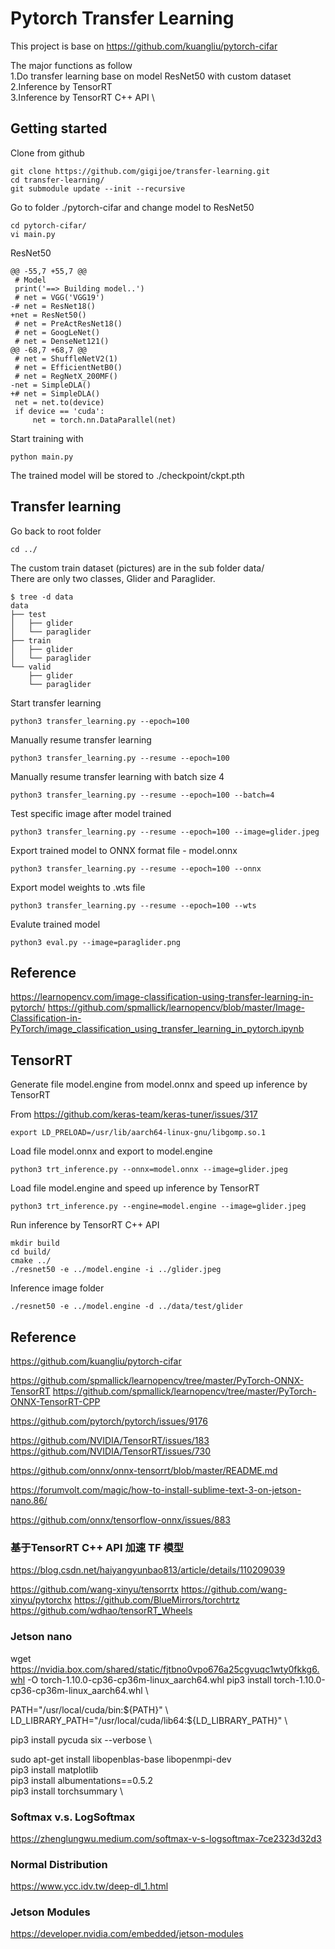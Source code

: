 # Pytorch Transfer Learning

This project is base on https://github.com/kuangliu/pytorch-cifar

The major functions as follow \
1.Do transfer learning base on model ResNet50 with custom dataset \
2.Inference by TensorRT \
3.Inference by TensorRT C++ API \

## Getting started

Clone from github
```
git clone https://github.com/gigijoe/transfer-learning.git
cd transfer-learning/
git submodule update --init --recursive

```

Go to folder ./pytorch-cifar and change model to ResNet50
```
cd pytorch-cifar/
vi main.py
``` 

ResNet50
```
@@ -55,7 +55,7 @@
 # Model
 print('==> Building model..')
 # net = VGG('VGG19')
-# net = ResNet18()
+net = ResNet50()
 # net = PreActResNet18()
 # net = GoogLeNet()
 # net = DenseNet121()
@@ -68,7 +68,7 @@
 # net = ShuffleNetV2(1)
 # net = EfficientNetB0()
 # net = RegNetX_200MF()
-net = SimpleDLA()
+# net = SimpleDLA()
 net = net.to(device)
 if device == 'cuda':
     net = torch.nn.DataParallel(net)

```

Start training with
```
python main.py
```
The trained model will be stored to ./checkpoint/ckpt.pth

## Transfer learning

Go back to root folder
```
cd ../
```

The custom train dataset (pictures) are in the sub folder data/ \
There are only two classes, Glider and Paraglider.
```
$ tree -d data
data
├── test
│   ├── glider
│   └── paraglider
├── train
│   ├── glider
│   └── paraglider
└── valid
    ├── glider
    └── paraglider
```

Start transfer learning
```
python3 transfer_learning.py --epoch=100
```

Manually resume transfer learning
```
python3 transfer_learning.py --resume --epoch=100 
```

Manually resume transfer learning with batch size 4
```
python3 transfer_learning.py --resume --epoch=100 --batch=4
```

Test specific image after model trained
```
python3 transfer_learning.py --resume --epoch=100 --image=glider.jpeg
```

Export trained model to ONNX format file - model.onnx
```
python3 transfer_learning.py --resume --epoch=100 --onnx
```

Export model weights to .wts file 
```
python3 transfer_learning.py --resume --epoch=100 --wts
```

Evalute trained model
```
python3 eval.py --image=paraglider.png
```

## Reference

https://learnopencv.com/image-classification-using-transfer-learning-in-pytorch/
https://github.com/spmallick/learnopencv/blob/master/Image-Classification-in-PyTorch/image_classification_using_transfer_learning_in_pytorch.ipynb

## TensorRT

Generate file model.engine from model.onnx and speed up inference by TensorRT 

From https://github.com/keras-team/keras-tuner/issues/317
```
export LD_PRELOAD=/usr/lib/aarch64-linux-gnu/libgomp.so.1
```

Load file model.onnx and export to model.engine
```
python3 trt_inference.py --onnx=model.onnx --image=glider.jpeg
```

Load file model.engine and speed up inference by TensorRT 
```
python3 trt_inference.py --engine=model.engine --image=glider.jpeg
```

Run inference by TensorRT C++ API
```
mkdir build
cd build/
cmake ../
./resnet50 -e ../model.engine -i ../glider.jpeg
```

Inference image folder
```
./resnet50 -e ../model.engine -d ../data/test/glider
```

## Reference

https://github.com/kuangliu/pytorch-cifar

https://github.com/spmallick/learnopencv/tree/master/PyTorch-ONNX-TensorRT
https://github.com/spmallick/learnopencv/tree/master/PyTorch-ONNX-TensorRT-CPP

https://github.com/pytorch/pytorch/issues/9176

https://github.com/NVIDIA/TensorRT/issues/183
https://github.com/NVIDIA/TensorRT/issues/730

https://github.com/onnx/onnx-tensorrt/blob/master/README.md

https://forumvolt.com/magic/how-to-install-sublime-text-3-on-jetson-nano.86/

https://github.com/onnx/tensorflow-onnx/issues/883

### 基于TensorRT C++ API 加速 TF 模型

https://blog.csdn.net/haiyangyunbao813/article/details/110209039

https://github.com/wang-xinyu/tensorrtx
https://github.com/wang-xinyu/pytorchx
https://github.com/BlueMirrors/torchtrtz
https://github.com/wdhao/tensorRT_Wheels

### Jetson nano

wget https://nvidia.box.com/shared/static/fjtbno0vpo676a25cgvuqc1wty0fkkg6.whl -O torch-1.10.0-cp36-cp36m-linux_aarch64.whl
pip3 install torch-1.10.0-cp36-cp36m-linux_aarch64.whl \

PATH="/usr/local/cuda/bin:${PATH}" \
LD_LIBRARY_PATH="/usr/local/cuda/lib64:${LD_LIBRARY_PATH}" \

pip3 install pycuda six --verbose \

sudo apt-get install libopenblas-base libopenmpi-dev \
pip3 install matplotlib \
pip3 install albumentations==0.5.2 \
pip3 install torchsummary \

### Softmax v.s. LogSoftmax

https://zhenglungwu.medium.com/softmax-v-s-logsoftmax-7ce2323d32d3

### Normal Distribution

https://www.ycc.idv.tw/deep-dl_1.html

### Jetson Modules 

https://developer.nvidia.com/embedded/jetson-modules